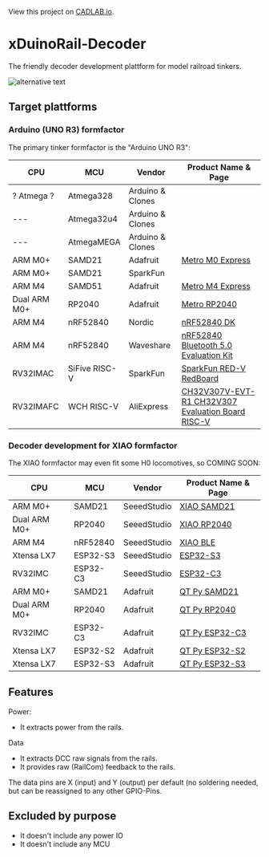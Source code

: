 View this project on [CADLAB.io](https://cadlab.io/project/27556). 

# xDuinoRail-Decoder

The friendly decoder development plattform for model railroad tinkers.

![alternative text](http://www.plantuml.com/plantuml/proxy?cache=no&src=https://raw.github.com/chatelao/xDuinoRail-Decoder/main/overview.puml)

## Target plattforms

### Arduino (UNO R3) formfactor

The primary tinker formfactor is the "Arduino UNO R3":

| CPU | MCU | Vendor | Product Name & Page |
|--- | --- | --- | --- | 
| ? Atmega ? | Atmega328 | Arduino & Clones|
|--- | Atmega32u4 | Arduino & Clones |
|--- | AtmegaMEGA | Arduino & Clones |
| ARM M0+ | SAMD21 | Adafruit | [Metro M0 Express](https://www.adafruit.com/product/3505) | 
| ARM M0+ | SAMD21 | SparkFun |
| ARM M4 | SAMD51 | Adafruit | [Metro M4 Express](https://www.adafruit.com/product/4000) | 
| Dual ARM M0+ | RP2040 | Adafruit | [Metro RP2040](https://www.adafruit.com/product/5786) | 
| ARM M4 | nRF52840 | Nordic | [nRF52840 DK](https://www.mouser.ch/ProductDetail/Nordic-Semiconductor/nRF52840-DK?qs=F5EMLAvA7IA76ZLjlwrwMw%3D%3D&gad_source=1&gclid=CjwKCAiA1fqrBhA1EiwAMU5m_9iVmasRrajTl6bT0wZal1_tMu6lTCWF3Ct0FWfQw9FYF_E3vaRdBRoC_tcQAvD_BwE)
| ARM M4 | nRF52840 | Waveshare | [nRF52840 Bluetooth 5.0 Evaluation Kit](https://www.waveshare.com/nrf52840-eval-kit.htm)
| RV32IMAC | SiFive RISC-V | SparkFun | [SparkFun RED-V RedBoard](https://www.sparkfun.com/products/15594) 
| RV32IMAFC | WCH RISC-V | AliExpress | [CH32V307V-EVT-R1 CH32V307 Evaluation Board RISC-V](https://de.aliexpress.com/item/1005004151524708.html)

### Decoder development for XIAO formfactor

The XIAO formfactor may even fit some H0 locomotives, so COMING SOON:

| CPU | MCU | Vendor | Product Name & Page |
|--- | --- | --- | --- | 
| ARM M0+ | SAMD21 | SeeedStudio | [XIAO SAMD21](https://wiki.seeedstudio.com/Seeeduino-XIAO)
| Dual ARM M0+ | RP2040 | SeeedStudio | [XIAO RP2040](https://wiki.seeedstudio.com/XIAO-RP2040/)
| ARM M4 | nRF52840  | SeeedStudio | [XIAO BLE](https://wiki.seeedstudio.com/XIAO_BLE/)
| Xtensa LX7  | ESP32-S3 | SeeedStudio | [ESP32-S3](https://wiki.seeedstudio.com/xiao_esp32s3_getting_started/)
| RV32IMC  | ESP32-C3 | SeeedStudio | [ESP32-C3](https://wiki.seeedstudio.com/XIAO_ESP32C3_Getting_Started/) 
| ARM M0+ | SAMD21 | Adafruit | [QT Py SAMD21](https://www.adafruit.com/product/4600) 
| Dual ARM M0+ | RP2040 | Adafruit | [QT Py RP2040](https://www.adafruit.com/product/4900) 
| RV32IMC | ESP32-C3 | Adafruit | [QT Py ESP32-C3](https://www.adafruit.com/product/5405)
| Xtensa LX7 |  ESP32-S2 |Adafruit | [QT Py ESP32-S2](https://www.adafruit.com/product/5325)
| Xtensa LX7  | ESP32-S3 | Adafruit | [QT Py ESP32-S3](https://www.adafruit.com/product/5426)

## Features
Power:
- It extracts power from the rails.

Data
- It extracts DCC raw signals  from the rails.
- It provides raw (RailCom) feedback to the rails.

The data pins are X (input) and Y (output) per default (no soldering needed, but can be reassigned to any other GPIO-Pins.

## Excluded by purpose
- It doesn't include any power IO
- It doesn't include any MCU
